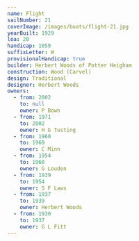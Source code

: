 ```yaml
---
name: Flight
sailNumber: 21
coverImage: /images/boats/flight-21.jpg
yearBuilt: 1929
loa: 20
handicap: 1059
suffixLetter: W
provisionalHandicap: true
builder: Herbert Woods of Potter Heigham
construction: Wood (Carvel)
design: Traditional
designer: Herbert Woods
owners:
  - from: 2002
    to: null
    owner: P Bown
  - from: 1971
    to: 2002
    owner: H G Tusting
  - from: 1960
    to: 1969
    owner: C Minn
  - from: 1954
    to: 1960
    owner: G Louden
  - from: 1939
    to: 1954
    owner: S F Laws
  - from: 1937
    to: 1939
    owner: Herbert Woods
  - from: 1930
    to: 1937
    owner: G L Fitt
---
```

